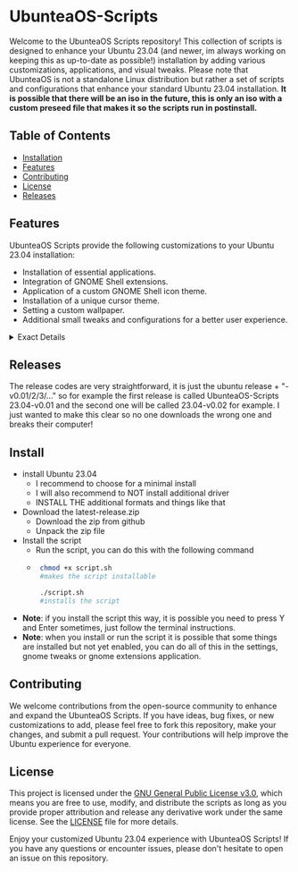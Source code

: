 # UbunteaOS-Scripts


Welcome to the UbunteaOS Scripts repository! This collection of scripts is designed to enhance your Ubuntu 23.04 (and newer, im always working on keeping this as up-to-date as possible!) installation by adding various customizations, applications, and visual tweaks. Please note that UbunteaOS is not a standalone Linux distribution but rather a set of scripts and configurations that enhance your standard Ubuntu 23.04 installation.
**It is possible that there will be an iso in the future, this is only an iso with a custom preseed file that makes it so the scripts run in postinstall.**

## Table of Contents
- [Installation](#install)
- [Features](#features)
- [Contributing](#contributing)
- [License](#license)
- [Releases](#releases)

## Features

UbunteaOS Scripts provide the following customizations to your Ubuntu 23.04 installation:

- Installation of essential applications.
- Integration of GNOME Shell extensions.
- Application of a custom GNOME Shell icon theme.
- Installation of a unique cursor theme.
- Setting a custom wallpaper.
- Additional small tweaks and configurations for a better user experience.
<details>
<summary>Exact Details</summary>
- 

</details>

## Releases
The release codes are very straightforward, it is just the ubuntu release + "-v0.01/2/3/..." so for example the first release is called UbunteaOS-Scripts 23.04-v0.01 and the second one will be called 23.04-v0.02 for example. I just wanted to make this clear so no one downloads the wrong one and breaks their computer!

## Install
- install Ubuntu 23.04
   - I recommend to choose for a minimal install
   - I will also recommend to NOT install additional driver
   - INSTALL THE additional formats and things like that
- Download the latest-release.zip
   - Download the zip from github
   - Unpack the zip file
- Install the script
   - Run the script, you can do this with the following command
   - ```bash
      chmod +x script.sh
      #makes the script installable

      ./script.sh
      #installs the script
      ```
- **Note**: if you install the script this way, it is possible you need to press Y and Enter sometimes, just follow the terminal instructions.
- **Note**: when you install or run the script it is possible that some things are installed but not yet enabled, you can do all of this in the settings, gnome tweaks or gnome extensions application.

## Contributing

We welcome contributions from the open-source community to enhance and expand the UbunteaOS Scripts. If you have ideas, bug fixes, or new customizations to add, please feel free to fork this repository, make your changes, and submit a pull request. Your contributions will help improve the Ubuntu experience for everyone.

## License

This project is licensed under the [GNU General Public License v3.0](LICENSE), which means you are free to use, modify, and distribute the scripts as long as you provide proper attribution and release any derivative work under the same license. See the [LICENSE](LICENSE)
 file for more details.

Enjoy your customized Ubuntu 23.04 experience with UbunteaOS Scripts! If you have any questions or encounter issues, please don't hesitate to open an issue on this repository.
